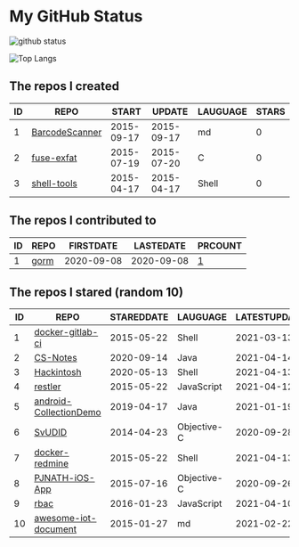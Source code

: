 # My GitHub Status

<img src="https://github-readme-stats-1.yihong0618.vercel.app/api?username=egenchen&show_icons=true&&&hide_title=true&count_private=true" alt="github status" />

![Top Langs](https://github-readme-stats-1.yihong0618.vercel.app/api/top-langs/?username=egenchen&layout=compact)

<!--START_SECTION:my_github-->
## The repos I created
| ID |                             REPO                             |   START    |   UPDATE   | LAUGUAGE | STARS |
|----|--------------------------------------------------------------|------------|------------|----------|-------|
|  1 | [BarcodeScanner](https://github.com/egenchen/BarcodeScanner) | 2015-09-17 | 2015-09-17 | md       |     0 |
|  2 | [fuse-exfat](https://github.com/egenchen/fuse-exfat)         | 2015-07-19 | 2015-07-20 | C        |     0 |
|  3 | [shell-tools](https://github.com/egenchen/shell-tools)       | 2015-04-17 | 2015-04-17 | Shell    |     0 |

## The repos I contributed to
| ID |                  REPO                   | FIRSTDATE  | LASTEDATE  |                                PRCOUNT                                 |
|----|-----------------------------------------|------------|------------|------------------------------------------------------------------------|
|  1 | [gorm](https://github.com/go-gorm/gorm) | 2020-09-08 | 2020-09-08 | [1](https://github.com/go-gorm/gorm/pulls?q=is%3Apr+author%3Aegenchen) |

## The repos I stared (random 10)
| ID |                                     REPO                                     | STAREDDATE |  LAUGUAGE   | LATESTUPDATE |
|----|------------------------------------------------------------------------------|------------|-------------|--------------|
|  1 | [docker-gitlab-ci](https://github.com/sameersbn/docker-gitlab-ci)            | 2015-05-22 | Shell       | 2021-03-13   |
|  2 | [CS-Notes](https://github.com/CyC2018/CS-Notes)                              | 2020-09-14 | Java        | 2021-04-14   |
|  3 | [Hackintosh](https://github.com/daliansky/Hackintosh)                        | 2020-05-13 | Shell       | 2021-04-13   |
|  4 | [restler](https://github.com/danwrong/restler)                               | 2015-05-22 | JavaScript  | 2021-04-12   |
|  5 | [android-CollectionDemo](https://github.com/wapchief/android-CollectionDemo) | 2019-04-17 | Java        | 2021-01-19   |
|  6 | [SvUDID](https://github.com/smileEvday/SvUDID)                               | 2014-04-23 | Objective-C | 2020-09-28   |
|  7 | [docker-redmine](https://github.com/sameersbn/docker-redmine)                | 2015-05-22 | Shell       | 2021-04-13   |
|  8 | [PJNATH-iOS-App](https://github.com/marslin1220/PJNATH-iOS-App)              | 2015-07-16 | Objective-C | 2020-09-26   |
|  9 | [rbac](https://github.com/seeden/rbac)                                       | 2016-01-23 | JavaScript  | 2021-04-10   |
| 10 | [awesome-iot-document](https://github.com/phodal/awesome-iot-document)       | 2015-01-27 | md          | 2021-02-22   |

<!--END_SECTION:my_github-->
